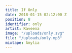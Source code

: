 ```yaml
---
title: If Only
date: 2018-01-15 02:12:00 Z
position: 8
identifier: only
artist: Raveena
image: "/uploads/only.svg"
file: "/uploads/only.mp3"
mixtape: Amylia
---
```


